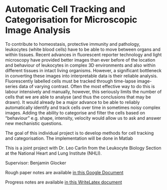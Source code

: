 Automatic Cell Tracking and Categorisation for Microscopic Image Analysis
=============

To contribute to homeostasis, protective immunity and pathology, leukocytes (white blood cells) have to be able to move between organs and within tissues. Recent advances in fluorescent reporter technology and light microscopy have provided better images than ever before of the location and behaviour of leukocytes in complex 3D environments and also within different tissues in intact living organisms. However, a significant bottleneck in converting these images into interpretable data is their reliable analysis. Fluorescently labelled cells must be tracked through time-lapse image-series data of varying contrast. Often the most effective way to do this is labour intensively and manually, however, this seriously limits the number of cells that we are able to analyse (and thus the conclusions that may be drawn). It would already be a major advance to be able to reliably automatically identify and track cells over time in sometimes noisy complex images. Adding the ability to categorise and filter the cells based on “behaviour” e.g. shape, intensity, velocity would allow us to ask and answer new mechanistic questions.

The goal of this individual project is to develop methods for cell tracking and categorisation. The implementation will be done in Matlab

This is a joint project with Dr. Leo Carlin from the Leukocyte Biology Section at the National Heart and Lung Institute (NHLI).

Supervisor: Benjamin Glocker

Rough paper notes are available [in this Google Document](https://docs.google.com/document/d/1KqB5j8V7w5Uy5E0Us5tTD5N76Y7J6eYJCwInA0OH_uA/edit?usp=sharing)

Progress notes are available [in this WriteLatex document](https://www.writelatex.com/1069176jbdjmg)
